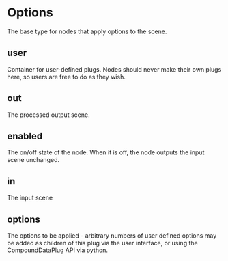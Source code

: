 # Options

The base type for nodes that apply options to the scene.

## user

 Container for user-defined plugs. Nodes
should never make their own plugs here,
so users are free to do as they wish.

## out

 The processed output scene.

## enabled

 The on/off state of the node. When it is off, the node outputs the input scene unchanged.

## in

 The input scene

## options

 The options to be applied - arbitrary numbers of user defined options may be added
as children of this plug via the user interface, or using the CompoundDataPlug API via
python.

